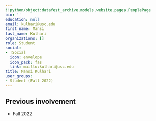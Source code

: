 ```yaml
---
!!python/object:datafest_archive.models.website.pages.PeoplePage
bio: ''
education: null
email: kulhari@usc.edu
first_name: Mansi
last_name: Kulhari
organizations: []
role: Student
social:
- !Social
  icon: envelope
  icon_pack: fas
  link: mailto:kulhari@usc.edu
title: Mansi Kulhari
user_groups:
- Student (Fall 2022)
---
```



## Previous involvement

* Fall 2022

